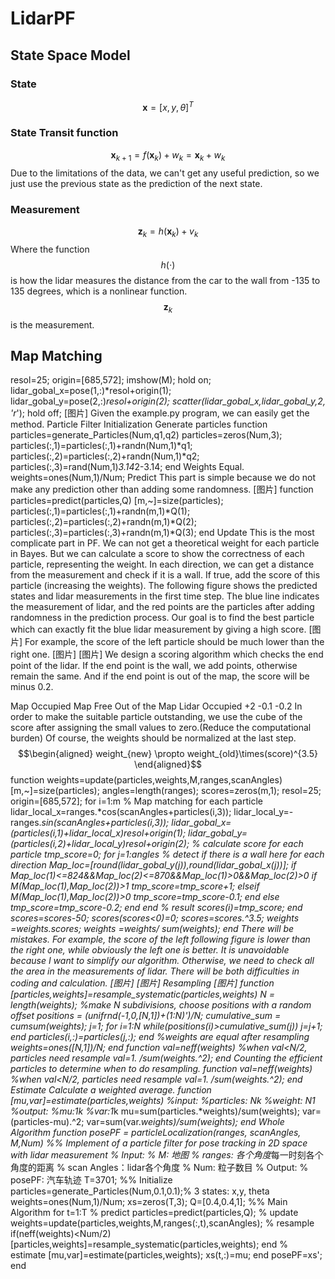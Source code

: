 # LidarPF
## State Space Model
### State
$$\mathbf{x}=[x,y,\theta]^T$$
### State Transit function
$$\mathbf{x}_{k+1}=f(\mathbf{x}_k)+w_{k}=\mathbf{x}_k+w_{k}$$
Due to the limitations of the data, we can't get any useful prediction, so we just use the previous state as the prediction of the next state.
### Measurement
$$\mathbf{z}_k=h(\mathbf{x}_k)+v_k$$
Where the function $$h(\cdot)$$ is how the lidar measures the distance from the car to the wall from -135 to 135 degrees, which is a nonlinear function. $$\mathbf{z}_k$$ is the measurement.
## Map Matching
resol=25;
origin=[685,572];
imshow(M);
hold on;
lidar_gobal_x=pose(1,:)*resol+origin(1);
lidar_gobal_y=pose(2,:)*resol+origin(2);
scatter(lidar_gobal_x,lidar_gobal_y,2, 'r*');
hold off;
[图片]
Given the example.py program, we can easily get the method.
Particle Filter
Initialization
Generate particles
function particles=generate_Particles(Num,q1,q2)
particles=zeros(Num,3);
particles(:,1)=particles(:,1)+randn(Num,1)*q1;
particles(:,2)=particles(:,2)+randn(Num,1)*q2;
particles(:,3)=rand(Num,1)*3.14*2-3.14;
end
Weights
Equal.
weights=ones(Num,1)/Num;
Predict
This part is simple because we do not make any prediction other than adding some randomness.
[图片]
function particles=predict(particles,Q)
[m,~]=size(particles);
particles(:,1)=particles(:,1)+randn(m,1)*Q(1);
particles(:,2)=particles(:,2)+randn(m,1)*Q(2);
particles(:,3)=particles(:,3)+randn(m,1)*Q(3);
end
Update
This is the most complicate part in PF. We can not get a theoretical weight for each particle in Bayes. But we can calculate a score to show the correctness of each particle, representing the weight.
In each direction, we can get a distance from the measurement and check if it is a wall. If true, add the score of this particle (increasing the weights).
The following figure shows the predicted states and lidar measurements in the first time step. The blue line indicates the measurement of lidar, and the red points are the particles after adding randomness in the prediction process. Our goal is to find the best particle which can exactly fit the blue lidar measurement by giving a high score.
[图片]
For example, the score of the left particle should be much lower than the right one.
[图片]
[图片]
We design a scoring algorithm which checks the end point of the lidar. If the end point is the wall, we add points, otherwise remain the same. And if the end point is out of the map, the score will be minus 0.2.

Map Occupied
Map Free
Out of the Map
Lidar Occupied
+2
-0.1
-0.2
In order to make the suitable particle outstanding, we use the cube of the score after assigning the small values to zero.(Reduce the computational burden) Of course, the weights should be normalized at the last step.
$$\begin{aligned}
weight_{new} \propto weight_{old}\times(score)^{3.5}
\end{aligned}$$
function weights=update(particles,weights,M,ranges,scanAngles)
[m,~]=size(particles);
angles=length(ranges);
scores=zeros(m,1);
resol=25;
origin=[685,572];
for i=1:m
    % Map matching for each particle
    lidar_local_x=ranges.*cos(scanAngles+particles(i,3));
    lidar_local_y=-ranges.*sin(scanAngles+particles(i,3));
    lidar_gobal_x=(particles(i,1)+lidar_local_x)*resol+origin(1);
    lidar_gobal_y=(particles(i,2)+lidar_local_y)*resol+origin(2);
    % calculate score for each particle
    tmp_score=0;
    for j=1:angles
        % detect if there is a wall here for each direction
        Map_loc=[round(lidar_gobal_y(j)),round(lidar_gobal_x(j))];
        if Map_loc(1)<=824&&Map_loc(2)<=870&&Map_loc(1)>0&&Map_loc(2)>0
            if M(Map_loc(1),Map_loc(2))>1
                tmp_score=tmp_score+1;
            elseif M(Map_loc(1),Map_loc(2))>0
                tmp_score=tmp_score-0.1;
            end
        else
            tmp_score=tmp_score-0.2;
        end
    end
    % result
    scores(i)=tmp_score;
end
scores=scores-50;
scores(scores<0)=0;
scores=scores.^3.5;
weights =weights.*scores;
weights =weights/ sum(weights);
end
There will be mistakes. For example, the score of the left following figure is lower than the right one, while obviously the left one is better. It is unavoidable because I want to simplify our algorithm. Otherwise, we need to check all the area in the measurements of lidar. There will be both difficulties in coding and calculation.
[图片]
[图片]
Resampling
[图片]
function [particles,weights]=resample_systematic(particles,weights)
    N = length(weights);
    %make N subdivisions, choose positions with a random offset
    positions = (unifrnd(-1,0,[N,1])+(1:N)')/N;
    cumulative_sum = cumsum(weights);
    j=1;
    for i=1:N
        while(positions(i)>cumulative_sum(j))
            j=j+1;
        end
        particles(i,:)=particles(j,:);
    end
    %weights are equal after resampling
    weights=ones([N,1])/N;
end
function val=neff(weights)
    %when val<N/2, particles need resample
    val=1. /sum(weights.^2);
end
Counting the efficient particles to determine when to do resampling.
function val=neff(weights)
    %when val<N/2, particles need resample
    val=1. /sum(weights.^2);
end
Estimate
Calculate a weighted average.
function [mu,var]=estimate(particles,weights)
    %input:
    %particles: N*k
    %weight: N*1
    %output:
    %mu:1*k
    %var:1*k
    mu=sum(particles.*weights)/sum(weights);
    var=(particles-mu).^2;
    var=sum(var.*weights)/sum(weights);
end
Whole Algorithm
function posePF = particleLocalization(ranges, scanAngles, M,Num)
%% Implement of a particle filter for pose tracking in 2D space with lidar measurement
% Input:
%   M: 地图
%   ranges: 各个角度*每一时刻各个角度的距离
%   scan Angles：lidar各个角度
%   Num: 粒子数目
% Output:
%   posePF: 汽车轨迹
T=3701;
%% Initialize
particles=generate_Particles(Num,0.1,0.1);% 3 states: x,y, theta
weights=ones(Num,1)/Num;
xs=zeros(T,3);
Q=[0.4,0.4,1];
%% Main Algorithm
for t=1:T
    % predict
    particles=predict(particles,Q);
    % update
    weights=update(particles,weights,M,ranges(:,t),scanAngles);
    % resample
    if(neff(weights)<Num/2)
        [particles,weights]=resample_systematic(particles,weights);
    end
    % estimate
    [mu,var]=estimate(particles,weights);
    xs(t,:)=mu;
end
posePF=xs';
end
